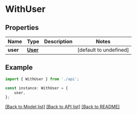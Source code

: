 # WithUser


## Properties

Name | Type | Description | Notes
------------ | ------------- | ------------- | -------------
**user** | [**User**](User.md) |  | [default to undefined]

## Example

```typescript
import { WithUser } from './api';

const instance: WithUser = {
    user,
};
```

[[Back to Model list]](../README.md#documentation-for-models) [[Back to API list]](../README.md#documentation-for-api-endpoints) [[Back to README]](../README.md)
